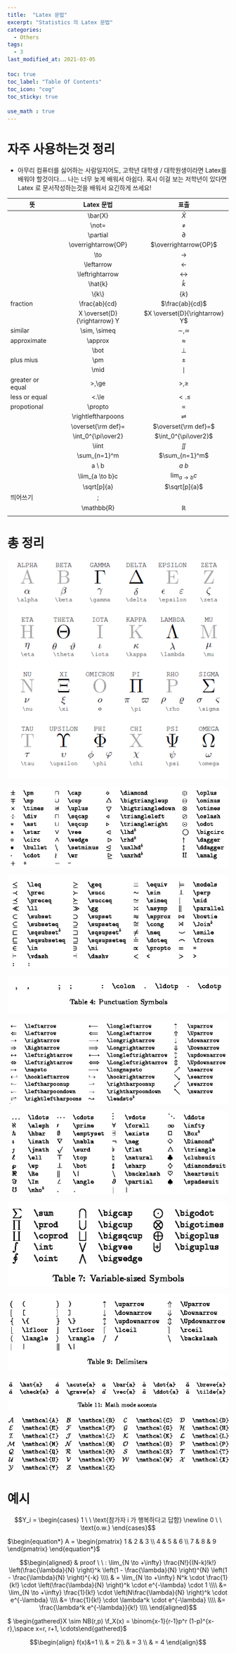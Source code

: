 ```yaml
---
title:  "Latex 문법"
excerpt: "Statistics 의 Latex 문법"
categories:
  - Others
tags:
  - 3
last_modified_at: 2021-03-05

toc: true
toc_label: "Table Of Contents"
toc_icon: "cog"
toc_sticky: true

use_math : true
---
```




# 자주 사용하는것 정리

- 아무리 컴퓨터를 싫어하는 사람일지어도, 고학년 대학생 / 대학원생이라면 Latex를 배워야 할것이다....  나는 너무 늦게 배워서 아쉽다. 혹시 이걸 보는 저학년이 있다면 Latex 로 문서작성하는것을 배워서 요긴하게 쓰세요!

| 뜻               |          Latex 문법          |              표출              |
| ---------------- | :--------------------------: | :----------------------------: |
|                  |           \bar{X}            |           $\bar{X}$            |
|                  |            \not=             |            $\not=$             |
|                  |           \partial           |           $\partial$           |
|                  |     \overrightarrow{OP}      |     $\overrightarrow{OP}$      |
|                  |             \to              |             $\to$              |
|                  |          \leftarrow          |          $\leftarrow$          |
|                  |       \leftrightarrow        |       $\leftrightarrow$        |
|                  |           \hat{k}            |           $\hat{k}$            |
|                  |           \\{k\\}            |            $\{k\}$             |
| fraction         |        \frac{ab}{cd}         |        $\frac{ab}{cd}$         |
|                  | X \overset{D}{\rightarrow} Y | $X \overset{D}{\rightarrow} Y$ |
| similar          |         \sim, \simeq         |         $\sim, \simeq$         |
| approximate      |           \approx            |           $\approx$            |
|                  |             \bot             |             $\bot$             |
| plus mius        |             \pm              |             $\pm$              |
|                  |            \\mid             |             $\mid$             |
| greater or equal |            >,\ge             |            $>,\ge$             |
| less or equal    |            <.\le             |            $<.\le$             |
| propotional      |           \propto            |           $\propto$            |
|                  |      \rightleftharpoons      |      $\rightleftharpoons$      |
|                  |      \overset{\rm def}=      |      $\overset{\rm def}=$      |
|                  |      \int_0^{\pi\over2}      |      $\int_0^{\pi\over2}$      |
|                  |            \iint             |            $\iint$             |
|                  |         \sum_{n=1}^m         |         $\sum_{n=1}^m$         |
|                  |            a \ b             |            $a \ b$             |
|                  |       \lim_{a \to b}c        |       $\lim_{a \to b}c$        |
|                  |         \sqrt[p]{a}          |         $\sqrt[p]{a}$          |
| 띄어쓰기         |              \;              |                                |
|                  |          \mathbb{R}          |          $\mathbb{R}$          |
|                  |                              |                                |



# 총 정리

![png](/assets/images/{Others}/7_1.png)

![png](/assets/images/{Others}/7_2.png)

![png](/assets/images/{Others}/7_3.png)

![png](/assets/images/{Others}/7_4.png)

![png](/assets/images/{Others}/7_5.png)

![png](/assets/images/{Others}/7_6.png)

![png](/assets/images/{Others}/7_7.png)

![png](/assets/images/{Others}/7_8.png)

![png](/assets/images/{Others}/7_9.png)

![png](/assets/images/{Others}/7_10.png)



# 예시

$$Y_i =  \begin{cases} 1 \ \ \text{참가자 i 가 행복하다고 답함} \newline 0 \ \ \text{o.w.} \end{cases}$$

$\begin{equation*}
A = 
\begin{pmatrix}
1 & 2 & 3 \\
4 & 5 & 6 \\
7 & 8 & 9
\end{pmatrix}
\end{equation*}$

$$\begin{aligned} & proof \ \ : \lim_{N \to +\infty} \frac{N!}{(N-k)!k!} \left(\frac{\lambda}{N} \right)^k \left(1 - \frac{\lambda}{N} \right)^{N} \left(1 - \frac{\lambda}{N} \right)^{-k} \\\\ & = \lim_{N \to +\infty} N^k \cdot \frac{1}{k!} \cdot \left(\frac{\lambda}{N} \right)^k \cdot e^{-\lambda} \cdot 1 \\\\ &= \lim_{N \to +\infty} \frac{1}{k!} \cdot \left(N\frac{\lambda}{N} \right)^k \cdot e^{-\lambda} \\\\ &= \frac{1}{k!} \cdot \lambda^k \cdot e^{-\lambda} \\\\ &= \frac{\lambda^k e^{-\lambda}}{k!} \\\\ \end{aligned}$$

$ \begin{gathered}X \sim NB(r,p) \\f_X(x) = \binom{x-1}{r-1}p^r (1-p)^{x-r},\space x=r, r+1, \cdots\end{gathered}$

$$\begin{align} f(x)&=1 \\ & = 2\\ & = 3 \\ & = 4 \end{align}$$